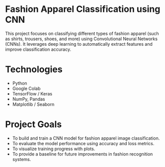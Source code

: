 # Fashion Apparel Classification using CNN

This project focuses on classifying different types of fashion apparel (such as shirts, trousers, shoes, and more) using Convolutional Neural Networks (CNNs). It leverages deep learning to automatically extract features and improve classification accuracy.

# Technologies
- Python 
- Google Colab
- TensorFlow / Keras
- NumPy, Pandas
- Matplotlib / Seaborn

# Project Goals

- To build and train a CNN model for fashion apparel image classification.
- To evaluate the model performance using accuracy and loss metrics.
- To visualize training progress with plots.
- To provide a baseline for future improvements in fashion recognition systems.
